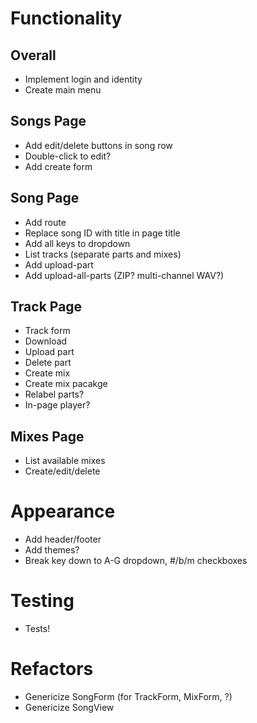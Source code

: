 Functionality
=============
Overall
-------
- Implement login and identity
- Create main menu

Songs Page
------------
- Add edit/delete buttons in song row
- Double-click to edit?
- Add create form

Song Page
---------
- Add route
- Replace song ID with title in page title
- Add all keys to dropdown
- List tracks (separate parts and mixes)
- Add upload-part
- Add upload-all-parts (ZIP? multi-channel WAV?)

Track Page
----------
- Track form
- Download
- Upload part
- Delete part
- Create mix
- Create mix pacakge
- Relabel parts?
- In-page player? 

Mixes Page
----------
- List available mixes
- Create/edit/delete

Appearance
==========
- Add header/footer
- Add themes?
- Break key down to A-G dropdown, #/b/m checkboxes

Testing
=======
- Tests!

Refactors
=========
- Genericize SongForm (for TrackForm, MixForm, ?)
- Genericize SongView